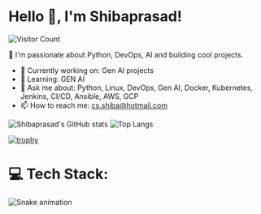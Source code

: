 # Hello 👋, I'm Shibaprasad!

![Visitor Count](https://komarev.com/ghpvc/?username=shibaprasadjena12&color=brightgreen)

🚀 I'm passionate about Python, DevOps, AI and building cool projects.

- 🔭 Currently working on: Gen AI projects
- 🌱 Learning: GEN AI
- 💬 Ask me about: Python, Linux, DevOps, Gen AI, Docker, Kubernetes, Jenkins, CI/CD, Ansible, AWS, GCP
- 📫 How to reach me: cs.shiba@hotmail.com

![Shibaprasad's GitHub stats](https://github-readme-stats.vercel.app/api?username=shibaprasadjena12&show_icons=true&theme=radical)
![Top Langs](https://github-readme-stats.vercel.app/api/top-langs/?username=shibaprasadjena12&layout=compact&theme=radical)

[![trophy](https://github-profile-trophy.vercel.app/?username=shibaprasadjena12&theme=radical)](https://github.com/ryo-ma/github-profile-trophy)

# 💻 Tech Stack:
<!-- your tech stack badges here -->

![Snake animation](https://github.com/shibaprasadjena12/shibaprasadjena12/blob/output/github-contribution-grid-snake.svg)
